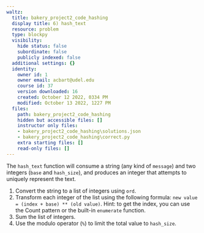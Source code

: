 ```yaml
---
waltz:
  title: bakery_project2_code_hashing
  display title: 6) hash_text
  resource: problem
  type: blockpy
  visibility:
    hide status: false
    subordinate: false
    publicly indexed: false
  additional settings: {}
  identity:
    owner id: 1
    owner email: acbart@udel.edu
    course id: 37
    version downloaded: 16
    created: October 12 2022, 0334 PM
    modified: October 13 2022, 1227 PM
  files:
    path: bakery_project2_code_hashing
    hidden but accessible files: []
    instructor only files:
    - bakery_project2_code_hashing\solutions.json
    - bakery_project2_code_hashing\correct.py
    extra starting files: []
    read-only files: []
---
```

The `hash_text` function will consume a string (any kind of `message`) and two integers (`base` and `hash_size`), and produces an integer that attempts to uniquely represent the text.

  1. Convert the string to a list of integers using `ord`.
  2. Transform each integer of the list using the following formula: `new value = (index + base) ** (old value)`. Hint: to get the index, you can use the Count pattern or the built-in `enumerate` function.
  3. Sum the list of integers.
  4. Use the modulo operator (`%`) to limit the total value to `hash_size`.